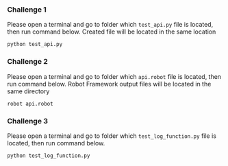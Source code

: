 ### Challenge 1

Please open a terminal and go to folder which `test_api.py` file is located, then run command below. 
Created file will be located in the same location

```
python test_api.py
```

### Challenge 2

Please open a terminal and go to folder which `api.robot` file is located, then run command below. 
Robot Framework output files will be located in the same directory

```
robot api.robot
```

### Challenge 3

Please open a terminal and go to folder which `test_log_function.py` file is located, then run command below. 

```
python test_log_function.py
```
